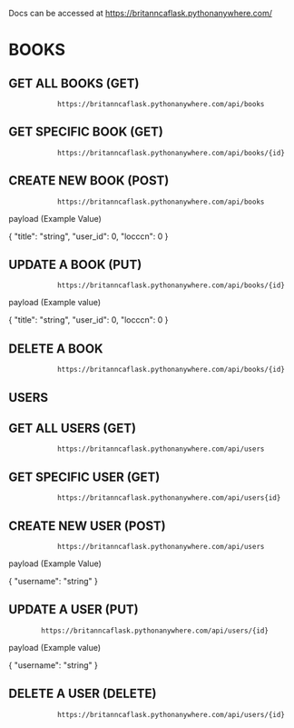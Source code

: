 Docs can be accessed at https://britanncaflask.pythonanywhere.com/

# BOOKS

GET ALL BOOKS (GET)
--------------
                https://britanncaflask.pythonanywhere.com/api/books

GET SPECIFIC BOOK (GET)
------------------
                https://britanncaflask.pythonanywhere.com/api/books/{id}


CREATE NEW BOOK (POST)
---------------
                https://britanncaflask.pythonanywhere.com/api/books


payload (Example Value)

{
  "title": "string",
  "user_id": 0,
  "locccn": 0
}

UPDATE A BOOK (PUT)
-------------
                https://britanncaflask.pythonanywhere.com/api/books/{id}

payload (Example value)

{
  "title": "string",
  "user_id": 0,
  "locccn": 0
}

DELETE A BOOK
-------------
                https://britanncaflask.pythonanywhere.com/api/books/{id}

USERS
-------------
GET ALL USERS (GET)
--------------
                https://britanncaflask.pythonanywhere.com/api/users

GET SPECIFIC USER (GET)
-----------------
                https://britanncaflask.pythonanywhere.com/api/users{id}

CREATE NEW USER (POST)
---------------
                https://britanncaflask.pythonanywhere.com/api/users


payload (Example Value)

{
  "username": "string"
}

UPDATE A USER (PUT)
-------------
            https://britanncaflask.pythonanywhere.com/api/users/{id}

payload (Example value)

{
  "username": "string"
}

DELETE A USER (DELETE)
-------------
                https://britanncaflask.pythonanywhere.com/api/users/{id}
